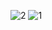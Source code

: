 ![2](https://cloud.githubusercontent.com/assets/16969523/14380500/6372656a-fd9d-11e5-99f2-51a31fefb3e7.PNG)
![1](https://cloud.githubusercontent.com/assets/16969523/14380501/638ae950-fd9d-11e5-984d-76731643da61.PNG)
